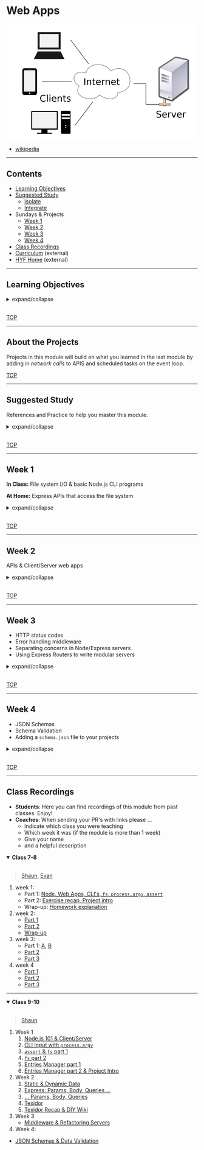 # Web Apps

![client/server diagram](./diagrams/client-server-model.svg)

- [wikipedia](https://en.wikipedia.org/wiki/Client%E2%80%93server_model#/media/File:Client-server-model.svg)

---

## Contents

- [Learning Objectives](#learning-objectives)
- [Suggested Study](#suggested-study)
  - [Isolate](./isolate/index.html)
  - [Integrate](./integrate/README.md)
- Sundays & Projects
  - [Week 1](#week-1)
  - [Week 2](#week-2)
  - [Week 3](#week-3)
  - [Week 4](#week-4)
- [Class Recordings](#class-recordings)
- [Curriculum](https://home.hackyourfuture.be/curriculum) (external)
- [HYF Home](https://home.hackyourfuture.be/) (external)

---

## Learning Objectives

<details>
<summary>expand/collapse</summary>

### Programming Skills

- Comfortably work with the file system
- Explain "persistence"
- Build basic fullstack projects (SPA/API) that save to the file system
- Write RESTful APIs for simple data relationships
- Using NPM Packages in your projects
- Using Postman to develop APIs without a frontend
- Running and writing tests for API routes
- Documenting your code with JSDoc

### Native Node.js

- Node.js CLI scripts
  - [argsv](https://nodejs.org/en/knowledge/command-line/how-to-parse-command-line-arguments/) - Use command line arguments in Node
- Native Node.js modules
  - [assert](https://nodejs.org/api/assert.html) - Test values in Node.js
  - [fs](https://nodejs.org/api/fs.html) - Read & write form the file system
  - [path](https://nodejs.org/api/path.html) - Manipulate file paths
  - [util.promisify](https://nodejs.org/api/util.html#util_util_promisify_original) - Convert functions that take callbacks into Promises

### NPM Packages

- for fun:
  - [cowsay](https://github.com/piuccio/cowsay) - make cows say things
- for serious:
  - [node-fetch](https://github.com/node-fetch/node-fetch) - Make API requests from Node
  - [express](https://github.com/expressjs/express) - Minimalist web framework for node
  - [body-parser](https://github.com/expressjs/body-parser) - Parse HTTP request body into JS object
  - [cors](https://github.com/expressjs/cors) - Cross Origin Resource Sharing for Express
  - [morgan](https://github.com/expressjs/morgan) - logging for Express
  - [joi](https://github.com/hapijs/joi) - JSON schemas & validation

### Development Tools

- [JSDoc](https://github.com/jsdoc/jsdoc) - Generate documentation for your projects
- [Postman](https://www.postman.com/) - Test your APIs without a frontend

</details>
<br>

[TOP](#asynchronous-programming)

---

## About the Projects

Projects in this module will build on what you learned in the last module by adding in _network calls_ to APIS and scheduled tasks on the event loop.

[TOP](#asynchronous-programming)

---

## Suggested Study

References and Practice to help you master this module.

<details>
<summary>expand/collapse</summary>
<br>

> https://study.hackyourfuture.be/node-js
>
> [Class Recordings](#class-recordings)

### Debugging Node in VSCode

- [Getting started with Node.js debugging in VS Code](https://www.youtube.com/watch?v=2oFKNL7vYV8)
- [Burke Holland](https://www.youtube.com/watch?v=NW2HG9C_mZc)
- [VSCode Channel Intro](https://www.youtube.com/watch?v=2oFKNL7vYV8)
- [James Q Quick](https://www.youtube.com/watch?v=yFtU6_UaOtA)
- [CodeSpace, 2 Ways](https://www.youtube.com/watch?v=N8O-Yf3hc-A)

### NPM

- [What is it? How to use it?](https://www.youtube.com/watch?v=8Rmj5UY5mJk)

### Node.js

- **101**
  - [Mosh: Node.js in 1 hour](https://www.youtube.com/watch?v=uVwtVBpw7RQ&list=PLTjRvDozrdlydy3uUBWZlLUTNpJSGGCEm&index=1)
  - [Traversy: Node for Absolute Beginners](https://www.youtube.com/watch?v=U8XF6AFGqlc)
  - [Traversy: Node.js Crash Course](https://www.youtube.com/watch?v=fBNz5xF-Kx4)
- **Built-In Modules**
  - [About _/examples-and-exercises:_ `fs`](https://vimeo.com/414475261) (first 20 minutes)
  - [promisifying-fs](https://github.com/hackyourfuturebelgium/promisifying-fs)
- **CLIs**
  - [cowsaydex](https://github.com/hackyourfuturebelgium/cowsaydex)
    - Practice using NPM Packages into your projects, starting with [cowsay](https://github.com/piuccio/cowsay)
  - [node-practice-replace](https://github.com/HackYourFutureBelgium/node-practice-replace)
- **API Calls**
  - [node-fetch](https://www.npmjs.com/package/node-fetch): a module for using `fetch` syntax in Node.js
  - To study a full app with `node-fetch`, head over to [weather-it-promised](../integrate/weather-it-promised) & [weather-it-async-await](../integrate/weather-it-async-await)
  - [node-fetchemon](https://github.com/hackyourfuturebelgium/node-fetchemon) (exercises to practice `node-fetch`)

### About Servers

- HTTP Status Code: [HTTP Request Status Code Guide](https://www.youtube.com/watch?v=VLH3FMQ5BIQ)
- Middleware: [tutorialspoint](https://www.tutorialspoint.com/expressjs/expressjs_middleware.htm), [express.js guide](https://expressjs.com/en/guide/using-middleware.html), [writing middleware (video)](https://www.youtube.com/watch?v=msw1D8oSw5M)
- Static Serving: [alligator article](https://alligator.io/nodejs/serving-static-files-in-express/), [codedamn video](https://www.youtube.com/watch?v=7UErZ43jzrU)
- Error Handling Middleware:
  - [Handling Errors in Express](https://zellwk.com/blog/express-errors/)
  - [REST API Tutorial (Node, Express & Mongo) #10 - Error Handling](https://www.youtube.com/watch?v=w1V2SdzdQBs)
- CORS: [Cross Origin Resource Sharing](https://www.youtube.com/watch?v=x_Z6iYY5ibc)
- HTTP Statuses
  - [In 60 Seconds](https://www.youtube.com/watch?v=GrNrcmD6HLA)
  - [httpstatuses.com](https://httpstatuses.com/)
  - [wikipedia](https://en.wikipedia.org/wiki/List_of_HTTP_status_codes)
  - [http.cat](https://http.cat/)

### Express

- [Traversy: Express.js Crash Course](https://www.youtube.com/watch?v=L72fhGm1tfE)
- How To Build a Job Search App (Node, APIs, Vanilla JS): [video](https://www.youtube.com/watch?v=v7cprTuAnlA), [code](https://github.com/codebubb/job-search-app/)
- Error Handling
  - [The Net Ninja](https://www.youtube.com/watch?v=w1V2SdzdQBs)
  - [Andrew Mead](https://www.youtube.com/watch?v=R4uiu3fR38I)
  - [Devnami](https://www.youtube.com/watch?v=pYj48mDXHBU)
- `Router`
  - [Scotch.io](https://scotch.io/tutorials/learn-to-use-the-new-router-in-expressjs-4)
  - [Hungry Turtle](https://www.youtube.com/watch?v=paNikhYqdz0)
  - [Rithm School](https://www.youtube.com/watch?v=Lxp7147emnM)
  - [The Docs](https://expressjs.com/en/guide/routing.html)
- [pokedex-api](https://github.com/hackyourfuturebelgium/pokedex-api)

### Best Practices

- `config` file: [how to](https://goenning.net/2016/05/13/how-i-manage-application-configuration-with-nodejs/)

### JSON Schemas

- [The Docs](https://json-schema.org/learn/getting-started-step-by-step.html)
- [a video](https://www.youtube.com/watch?v=tp4IzG6oDA0)
- Schema Validation
  - [jsonschemavalidator.net](https://www.jsonschemavalidator.net/) (used in the prep videos)
  - [tv4 validation library](https://github.com/geraintluff/tv4) (prep video and your projects)

### Deployment

**Directly from GitHub**

- [FCC Article](https://www.freecodecamp.org/news/how-to-deploy-a-nodejs-app-to-heroku-from-github-without-installing-heroku-on-your-machine-433bec770efe/)
- [Heroku CI](https://www.heroku.com/continuous-integration)

**From Terminal**

- [Heroku Getting Started](https://devcenter.heroku.com/articles/getting-started-with-nodejs)
- [Scotch Tutorial](https://scotch.io/tutorials/how-to-deploy-a-node-js-app-to-heroku)
- [Heroku devhints](https://devhints.io/heroku)
- [Heroku DevCenter: Node.js Support](https://devcenter.heroku.com/articles/nodejs-support)
- [Heroku DevCenter: Advanced Automation](https://devcenter.heroku.com/articles/multiple-environments#advanced-linking-local-branches-to-remote-apps)

### From Founders and Coders

[Founders and Coders](https://founders-and-coders.gitbook.io/coursebook/) is another open-source course in web development. They have some great resources for learning Node, Express and Web Apps

- [Node.js](https://founders-and-coders.gitbook.io/coursebook/curriculum/node/schedule)
- [REST APIs](https://founders-and-coders.gitbook.io/coursebook/curriculum/rest-apis/schedule)
- [oliverjam](https://github.com/oliverjam?tab=repositories)
  - take a search through Oliver's repositories, worth it

</details>
<br>

[TOP](#asynchronous-programming)

---

## Week 1

**In Class:** File system I/O & basic Node.js CLI programs

**At Home:** Express APIs that access the file system

<details>
<summary>expand/collapse</summary>

### Prep Work

> before class

- [Week 1 Prep Video](https://vimeo.com/467644885)
  - Running .js files in Node
  - `process.argv`
  - `assert`
  - `fs`
- **Have Node**
  - Install [NVM (node version manager)](https://github.com/nvm-sh/nvm)
  - Make sure you have the latest Node.js installed (14._._)
- **VS Code Debugger**
  - [Getting started with Node.js debugging in VS Code](https://www.youtube.com/watch?v=2oFKNL7vYV8)
- **Error-First Callbacks**
  - [fredkschott](https://fredkschott.com/post/2014/03/understanding-error-first-callbacks-in-node-js/) (article)
  - [Sid Harder](https://duckduckgo.com/?q=sid+harder+javascript+error+first&atb=v214-1&iax=videos&ia=videos&iai=https%3A%2F%2Fwww.youtube.com%2Fwatch%3Fv%3D0h8r2K7ZHZU) (video)
  - [David Connelly](https://www.youtube.com/watch?v=Pov477mI57A) (video)
- **`/examples-and-exercises`**
  - 2. Modules (examples)
  - 3. `process.argv` (example.js)
  - 4. `fs` Sync (examples)

### Lesson Plan

> during class

[Class Slides](./slides/1-class.html)

#### Before Break

- [`process.argv`](./examples-and-exercises/03-process-argv)
- `fs`: [examples](./isolate/fs/examples)

#### After break

- [entries-manager-cli](./practice-projects/1-entries-manager)

### Project

> after class

#### `restful-courses`

> Group Project, [Code-Along](https://github.com/HackYourFutureBelgium/homework-submission/#projects)

This week's project is to follow the [Build RESTful APIs with Node and Express](https://www.youtube.com/watch?v=pKd0Rpw7O48) by Mosh. Besides just Express and writing RESTful routes you will learn how to use _JSON schemas_, test your API's with _Postman_, use _environmental variables-, and practice continuous development using \_nodemon_.

Don't worry if you don't understand everything in this project. The tutorial covers a lot of material very quickly, we'll spend the next weeks going deeper into the topics Mosh covers here. Think of this week's project as a sneak preview of the coming 3 weeks.

Just copying his code is not all! After finishing with the tutorial you will need to refactor the code so that It reads and writes from a file called `courses.json` instead of using a local variable. ie:

1. ```js
   app.post('/api/courses', (req, res) => {
     const { error } = validateCourse(req.body);
     if (error) return res.status(400).send(error.details[0].message);
     const course = {
       id: courses.length + 1,
       name: req.body.name,
     };
     courses.push(course);
     res.send(course);
   });
   ```
1. ```js
   // there are some mistakes in this, we can't give it all away ;)
   app.post('/api/courses', (req, res) => {
     const { error } = validateCourse(req.body);
     if (error) {
       return res.status(400).send(error.details[0].message);
     }
     fs.writeFile(COURSES_PATH, (err, content) => {
       if (err) {
         res.status(500).send(err.message);
         return;
       }
       const parsedCourses = JSON.stringify(content);
       const course = {
         id: courses.length + 1,
         name: req.body.name,
       };
       parsedCourses.push(course);
       const stringifiedCourses = JSON.parse(parsedCourses, null, '  ');
       fs.readFile(COURSES_PATH, parsedCourses, err => {
         if (err) {
           res.status(500).send(err.message);
           return;
         }
         res.send(course);
       });
     });
   });
   ```

And here's a suggestion for how to organize your `courses.json` file:

```json
{
  "nextId": 3,
  "courses": [
    {
      "id": 0,
      "name": "x-ray"
    },
    {
      "id": 2,
      "name": "gamma-ray"
    }
  ]
}
```

You will be expected to turn in your code from his tutorial on a new repository called `restful-courses`. you will be assessed not only on your live demo, but also on the quality of your code, the correctness of your branches, the organization of your code, and the completeness of your README. Your repo must include:

#### Checklist

```md
- [ ] [repo](https://github.com/_/_) (with a complete README)
- [ ] [live demo](https://_.github.io/_)
- Project Planning
  - [ ] [Backlog](https://github.com/_/_/tree/master/project-planning/backlog.md)
  - [ ] [Development Strategy](https://github.com/_/_/tree/master/project-planning/development-strategy.md)
  - [ ] [Project board](https://github.com/_/_/projects/_)
- Implementation
  - [ ] API data is saved in `courses.json`
  - [ ] Deployed - [deployment url]()
```

</details>
<br>

[TOP](#asynchronous-programming)

---

## Week 2

APIs & Client/Server web apps

<details>
<summary>expand/collapse</summary>

### Prep Work

> before class

- Slides: [live](./slides/2-prep.html)
- Recordings: [Part 1](https://vimeo.com/415924788), [Part 2](https://vimeo.com/415919630), [Part 3](https://vimeo.com/416350569)
- [About Servers](#about-servers)
- `config` file: [how to](https://goenning.net/2016/05/13/how-i-manage-application-configuration-with-nodejs/)
- HTTP Statuses
  - [In 60 Seconds](https://www.youtube.com/watch?v=GrNrcmD6HLA)
  - [httpstatuses.com](https://httpstatuses.com/)
  - [wikipedia](https://en.wikipedia.org/wiki/List_of_HTTP_status_codes)
  - [http.cat](https://http.cat/)

### Lesson Plan

> during class

[Class Slides](./slides/2-class.html)

#### Before Break

- [Express Static Serving](./examples-and-exercises/07-express-static-serving)
- [Express Dynamic Serving](./examples-and-exercises/08-express-dynamice-serving)
- [Params, Queries, Body](./examples-and-exercises/09-params-queries-body)

#### After break

- [textidor](./practice-projects/2-textidor)

### Project

> after class

**DIY Wiki**: [Starer Code](https://home.hackyourfuture.be/students/weekly-assignments#projects) (Individual Project)

This week's project is to complete the code in [the `diy-wiki` repository](https://github.com/hackyourfuturebelgium/diy-wiki).

#### Checklist

```md
- [ ] [repo](https://github.com/_/_) (with a complete README)
- [ ] [live demo](https://_.github.io/_)
- Project Planning
  - [ ] [Backlog](https://github.com/_/_/tree/master/project-planning/backlog.md)
  - [ ] [Development Strategy](https://github.com/_/_/tree/master/project-planning/development-strategy.md)
  - [ ] [Project board](https://github.com/_/_/projects/_)
- Implementation
  - [ ] Deployed - [deployment url]()
```

</details>
<br>

[TOP](#asynchronous-programming)

---

## Week 3

- HTTP status codes
- Error handling middleware
- Separating concerns in Node/Express servers
- Using Express Routers to write modular servers

<details>
<summary>expand/collapse</summary>

### Prep Work

> before class

- [slides](./slides/3-prep.html)
- videos: [Part 1](https://vimeo.com/417960548), [Part 2](https://vimeo.com/418360319), [Part 3](https://vimeo.com/418359614)

### Express Router

- [Scotch.io](https://scotch.io/tutorials/learn-to-use-the-new-router-in-expressjs-4)
- [Hungry Turtle](https://www.youtube.com/watch?v=paNikhYqdz0)
- [Rithm School](https://www.youtube.com/watch?v=Lxp7147emnM)
- [The Docs](https://expressjs.com/en/guide/routing.html)

### Express Error Handling

- [The Net Ninja](https://www.youtube.com/watch?v=w1V2SdzdQBs)
- [Andrew Mead](https://www.youtube.com/watch?v=R4uiu3fR38I)
- [Devnami](https://www.youtube.com/watch?v=pYj48mDXHBU)

### Lesson Plan

> during class

[Class Slides](./slides/3-class.html)

#### Before Break

Practice refactoring small Express apps from single-file servers into multiple files using `express.Router()`.

- [10-refactoring-apis](./examples-and-exercises/10-refactoring-apis)
- [11-middleware-and-error-handling](./examples-and-exercises/11-middleware-and-error-handling)

#### After break

Revisit the text editor app you studied last week, this time refactoring the server from a single file to the same folder structure as the exercises. The code in this repo works! Your job is to make sure it _still_ works after you've refactored it :)

- [textidor-refactor](./practice-projects/3-textidor-refactor)

### Project

> after class

- [the `courses-web-app` template repo](https://github.com/HackYourFutureBelgium/courses-web-app) (Group Project)

Again with the refactors?! This week's project is refactor the API from [Build RESTful APIs with Node and Express](https://www.youtube.com/watch?v=pKd0Rpw7O48) into a full web app. To help you get started, you can use [the `courses-web-app` template repo](https://github.com/HackYourFutureBelgium/courses-web-app).

Besides refactoring the backend into multiple files, you are also expected to develope a frontend for your API in the `/client` directory. You can design the frontend however you like, and organize the code in a way that makes sense to you. The main objective this week is to understand how the frontend & backend are related.

#### Checklist

```md
- [ ] [repo](https://github.com/_/_) (with a complete README)
- [ ] [live demo](https://_.github.io/_)
- Project Planning
  - [ ] [Backlog](https://github.com/_/_/tree/master/project-planning/backlog.md)
  - [ ] [Development Strategy](https://github.com/_/_/tree/master/project-planning/development-strategy.md)
  - [ ] [Project board](https://github.com/_/_/projects/_)
- Implementation
  - [ ] Config
  - [ ] Deployed - [deployment url]()
  - [ ] data in a .json file
```

</details>
<br>

[TOP](#asynchronous-programming)

---

## Week 4

- JSON Schemas
- Schema Validation
- Adding a `schema.json` file to your projects

<details>
<summary>expand/collapse</summary>

### Prep Work

> before class

- [slides](./slides/4-prep.html)
- videos: [Part 1](https://vimeo.com/420678014), [Part 2](https://vimeo.com/422487341)
- [input validation example](./isolate/input-validation-example-from-video)

### JSON Schemas?

- [The Docs](https://json-schema.org/learn/getting-started-step-by-step.html)
- [a video](https://www.youtube.com/watch?v=tp4IzG6oDA0)

### JSON Schema Validation

- [jsonschemavalidator.net](https://www.jsonschemavalidator.net/) (used in the prep videos)
- [tv4 validation library](https://github.com/geraintluff/tv4) (prep video and your projects)

### Lesson Plan

> during class

[Class Slides](./slides/4-class.html)

#### Before Break

Practice using JSON Schemas & `tv4` to protect data saved in a .json file.

- [12-data-validation](./examples-and-exercises/12-data-validation) []

#### After break

Build a simple _virtual file system_ using a .json data file and schema. This API is very similar to the one you studied the last two weeks, but instead of reading and writing actual files it stores file names and text contents as entries in a single .json file.

- [textidor-validated](./practice-projects/4-textidor-validated)

### Project

> after class

**impress yourselves!** (Group Project)

This week's project is open-ended. Starting with the [tv4-validation-fs-template](https://github.com/HackYourFutureBelgium/tv4-validation-fs-template), build a project to impress yourself. You've been at HYF for a few months now and every week your projects have been given to you. You've hopefully learned about planning the steps of your projects, organizing your code, and writing clean code. It's time to put yourself to the test.

Here are some tips to help you find your way:

1. _start with your user_ Begin by identifying the type of person who will want ot use your app, and why they would want to use it. Who is this project for? What does the app do for them? Why is this helpful?
2. _define your data_ Before you start coding, understand the data your application will be using. This includes writing the schema and creating some starter data by hand.
3. _write your backend first_ After defining your data, write an API that allows users to create, read, update, and delete entries in your data file(s).

#### Checklist

```md
- [ ] [repo](https://github.com/_/_) (with a complete README)
- [ ] [live demo](https://_.github.io/_)
- Project Planning
  - [ ] [Backlog](https://github.com/_/_/tree/master/project-planning/backlog.md)
  - [ ] [Development Strategy](https://github.com/_/_/tree/master/project-planning/development-strategy.md)
  - [ ] [Project board](https://github.com/_/_/projects/_)
- Implementation
  - [ ] Deployed - [deployment link]()
  - [ ] A working frontend in the `/client` directory
  - [ ] A working API in the `/api` directory
  - [ ] A schema and valid data in the `/data` directory
```

</details>
<br>

[TOP](#asynchronous-programming)

---

## Class Recordings

- **Students**: Here you can find recordings of this module from past classes. Enjoy!
- **Coaches**: When sending your PR's with links please ...
  - Indicate which class you were teaching
  - Which week it was (if the module is more than 1 week)
  - Give your name
  - and a helpful description

<details open>
<summary><strong>Class 7-8</strong></summary>
<br>

> [Shaun](https://github.com/badgerbadgerbadgerbadger), [Evan](https://github.com/colevanderswands/)

1. week 1:
   - Part 1: [Node, Web Apps, CLI's, `fs`, `process.argv`, `assert`](https://vimeo.com/414454713)
   - Part 2: [Exercise recap, Project intro](https://vimeo.com/414475261)
   - Wrap-up: [Homework explanation](https://vimeo.com/414475261)
2. week 2:
   - [Part 1](https://vimeo.com/416866173)
   - [Part 2](https://vimeo.com/416889277)
   - [Wrap-up](https://vimeo.com/416906829)
3. week 3:
   - Part 1: [A](https://vimeo.com/417960548), [B](https://vimeo.com/419545487)
   - [Part 2](https://vimeo.com/418360319)
   - [Part 3](https://vimeo.com/418359614)
4. week 4
   - [Part 1](https://vimeo.com/422120045)
   - [Part 2](https://vimeo.com/422148011)
   - [Part 3](https://vimeo.com/422149853)

</details>

---

<details open>
<summary><strong>Class 9-10</strong></summary>
<br>

> [Shaun](https://github.com/badgerbadgerbadgerbadger)

1. Week 1
   1. [Node.js 101 & Client/Server](https://vimeo.com/469893530)
   2. [CLI Input with `process.argv`](https://vimeo.com/469895085)
   3. [`assert` & `fs` part 1](https://vimeo.com/469895326)
   4. [`fs` part 2](https://vimeo.com/469895748)
   5. [Entries Manager part 1](https://vimeo.com/469896412)
   6. [Entries Manager part 2 & Project Intro](https://vimeo.com/469897191)
2. Week 2
   1. [Static & Dynamic Data](https://vimeo.com/472210283)
   2. [Express: Params, Body, Queries ...](https://vimeo.com/472211229)
   3. [... Params, Body, Queries](https://vimeo.com/472211640)
   4. [Texidor](https://vimeo.com/472212077)
   5. [Texidor Recap & DIY Wiki](https://vimeo.com/472212418)
3. Week 3
   - [Middleware & Refactoring Servers](https://vimeo.com/488986376)
4. Week 4:

- [JSON Schemas & Data Validation](https://vimeo.com/488987165)
